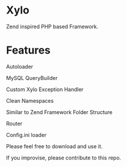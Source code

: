 Xylo
====

Zend inspired PHP based Framework. 

Features
========

Autoloader

MySQL QueryBuilder

Custom Xylo Exception Handler

Clean Namespaces

Similar to Zend Framework Folder Structure

Router

Config.ini loader 

Please feel free to download and use it.

If you improvise, please contribute to this repo.
